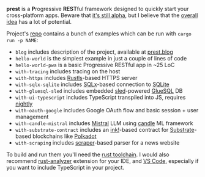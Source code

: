 **prest** is a **P**rogressive **REST**ful framework designed to quickly start your cross-platform apps. Beware that [it's still alpha](https://prest.blog/roadmap), but I believe that the [overall idea](https://prest.blog/motivation) has a lot of potential.

Project's [repo](https://github.com/edezhic/prest) contains a bunch of examples which can be run with `cargo run -p NAME`:

- `blog` includes description of the project, available at [prest.blog](https://prest.blog)
- `hello-world` is the simplest example in just a couple of lines of code
- `hello-world-pwa` is a basic Progressive RESTful app in ~25 LoC
- `with-tracing` includes tracing on the host
- `with-https` includes [Rustls](https://github.com/rustls/rustls)-based HTTPS server
- `with-sqlx-sqlite` includes [SQLx](https://github.com/launchbadge/sqlx)-based connection to [SQLite](https://www.sqlite.org/index.html)
- `with-gluesql-sled` includes embedded [sled](http://sled.rs/)-powered [GlueSQL](https://gluesql.org/docs/) DB
- `with-ui-typescript` includes TypeScript transpiled into JS, requires [nightly](https://rust-lang.github.io/rustup/concepts/channels.html#working-with-nightly-rust)
- `with-oauth-google` includes Google OAuth flow and basic session + user management
- `with-candle-mistral` includes [Mistral](https://mistral.ai/news/announcing-mistral-7b/) LLM using [candle](https://github.com/huggingface/candle) ML framework
- `with-substrate-contract` includes an [ink!](https://use.ink/)-based contract for [Substrate](https://substrate.io/)-based blockchains like [Polkadot](https://www.polkadot.network/)
- `with-scraping` includes [scraper](https://github.com/causal-agent/scraper-based)-based parser for a news website

To build and run them you'll need the [rust toolchain](https://rustup.rs/). I would also recommend [rust-analyzer](https://rust-analyzer.github.io/) extension for your IDE, and [VS Code](https://code.visualstudio.com/), especially if you want to include TypeScript in your project.
